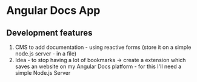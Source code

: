 # Angular Docs App

## Development features

1. CMS to add documentation - using reactive forms (store it on a simple node.js server - in a file)
2. Idea - to stop having a lot of bookmarks -> create a extension which saves an website on my Angular Docs platform - for this I'll need a simple Node.js Server
